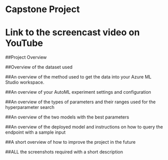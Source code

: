 # Capstone Project

# Link to the screencast video on YouTube 

##Project Overview

##Overview of the dataset used

##An overview of the method used to get the data into your Azure ML Studio workspace.

##An overview of your AutoML experiment settings and configuration

##An overview of the types of parameters and their ranges used for the hyperparameter search

##An overview of the two models with the best parameters

##An overview of the deployed model and instructions on how to query the endpoint with a sample input

##A short overview of how to improve the project in the future

##ALL the screenshots required with a short description
